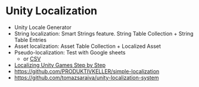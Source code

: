 # Unity Localization

- Unity Locale Generator
- String localization: Smart Strings feature. String Table Collection + String Table Entries
- Asset localization: Asset Table Collection + Localized Asset
- Pseudo-localization: Test with Google sheets
  - or [CSV](https://docs.unity3d.com/Packages/com.unity.localization@0.9/manual/CSV.html)
- [Localizing Unity Games Step by Step](https://phrase.com/blog/posts/localizing-unity-games-official-localization-package/)
- https://github.com/PRODUKTIVKELLER/simple-localization
- https://github.com/tomazsaraiva/unity-localization-system
